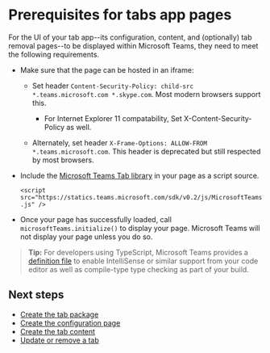 ﻿# Prerequisites for tabs app pages

For the UI of your tab app--its configuration, content, and (optionally) tab removal pages--to be displayed within Microsoft Teams, they need to meet the following requirements. 

* Make sure that the page can be hosted in an iframe:
	
	* Set header `Content-Security-Policy: child-src *.teams.microsoft.com *.skype.com`. Most modern browsers support this.

		* For Internet Explorer 11 compatability, Set X-Content-Security-Policy as well.

	* Alternately, set header `X-Frame-Options: ALLOW-FROM *.teams.microsoft.com`. This header is deprecated but still respected by most browsers.

* Include the [Microsoft Teams Tab library](https://statics.teams.microsoft.com/sdk/v0.2/js/MicrosoftTeams.js) in your page as a script source.

	`<script src="https://statics.teams.microsoft.com/sdk/v0.2/js/MicrosoftTeams.js" />`

* Once your page has successfully loaded, call `microsoftTeams.initialize()` to display your page. Microsoft Teams will not display your page unless you do so.

>**Tip:** For developers using TypeScript, Microsoft Teams provides a [definition file](https://statics.teams.microsoft.com/sdk/v0.2/types/MicrosoftTeams.d.ts) to enable IntelliSense or similar support from your code editor as well as compile-type type checking as part of your build.

## Next steps

* [Create the tab package](createtabpackage.md)
* [Create the configuration page](createtabconfigui.md)
* [Create the tab content](createtabcontent.md)
* [Update or remove a tab](updateremovetab.md)